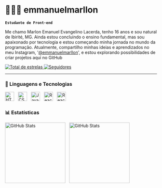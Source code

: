 # 👩🏻‍💻 emmanuelmarllon

**`Estudante de Front-end`**

Me chamo Marlon Emanuel Evangelino Lacerda, tenho 16 anos e sou natural de Ibirité, MG. Ainda estou concluindo o ensino fundamental, mas sou apaixonado por tecnologia e estou começando minha jornada no mundo da programação. Atualmente, compartilho minhas ideias e aprendizados no meu Instagram, '[@emmanuelmarllon](https://www.instagram.com/emmanuelmarllon/)', e estou explorando possibilidades de criar projetos aqui no GitHub

<a href="https://github.com/emmanuelmarllon?tab=repositories&sort=stargazers">
<img 
            alt="Total de estrelas" 
            title="Total de estrelas GitHub" 
            src="https://custom-icon-badges.demolab.com/github/stars/emmanuelmarllon?color=55960c&style=for-the-badge&labelColor=488207&logo=star&label=estrelas"
        />
</a>
<a href="https://github.com/emmanuelmarllon?tab=followers">
<img 
            alt="Seguidores" 
            title="Me siga no GitHub" 
            src="https://custom-icon-badges.demolab.com/github/followers/emmanuelmarllon?color=236ad3&labelColor=1155ba&style=for-the-badge&logo=github&label=Seguidores&logoColor=white"
        />
</a>

</p>

---

### 🤖 Linguagens e Tecnologias

<img 
    align="left" 
    alt="HTML"
    title="HTML" 
    width="30px" 
    style="padding-right: 10px;" 
    src="https://cdn.jsdelivr.net/gh/devicons/devicon@latest/icons/html5/html5-original.svg" 
/>
<img 
    align="left" 
    alt="CSS" 
    title="CSS"
    width="30px" 
    style="padding-right: 10px;" 
    src="https://cdn.jsdelivr.net/gh/devicons/devicon@latest/icons/css3/css3-original.svg" 
/>
<img 
    align="left" 
    alt="JavaScript" 
    title="JavaScript"
    width="30px" 
    style="padding-right: 10px;" 
    src="https://cdn.jsdelivr.net/gh/devicons/devicon@latest/icons/javascript/javascript-original.svg" 
/>
<img 
    align="left" 
    alt="React" 
    title="React"
    width="30px" 
    style="padding-right: 10px;" 
    src="https://cdn.jsdelivr.net/gh/devicons/devicon@latest/icons/react/react-original.svg" />
<img 
    align="left" 
    alt="React" 
    title="React"
    width="30px" 
    style="padding-right: 10px;" 
    src="https://cdn.jsdelivr.net/gh/devicons/devicon@latest/icons/python/python-original.svg" /> 
<br/>
<br/>

### 📊 Estatísticas

<p>
  <img 
    align="left" 
    alt="GitHub Stats" 
    height="200" 
    style="padding-right: 10px;" 
    src="https://github-readme-stats.vercel.app/api?username=emmanuelmarllon&show_icons=true&theme=tokyonight&include_all_commits=true&locale=pt-br" 
  />
  <img 
      align="left" 
      alt="GitHub Stats" 
      height="200" 
      src="https://github-readme-stats.vercel.app/api/top-langs/?username=emmanuelmarllon&theme=tokyonight&layout=compact&custom_title=Tecnologias&langs_count=9" 
  />

</p>
